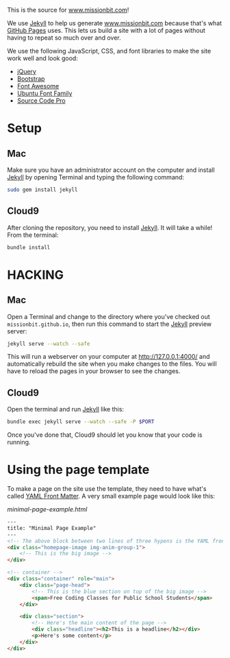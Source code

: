 This is the source for www.missionbit.com!

We use [Jekyll] to help us generate www.missionbit.com because that's
what [GitHub Pages] uses. This lets us build a site with a lot of
pages without having to repeat so much over and over.

We use the following JavaScript, CSS, and font libraries to make the
site work well and look good:
* [jQuery]
* [Bootstrap]
* [Font Awesome]
* [Ubuntu Font Family]
* [Source Code Pro]

# Setup

## Mac

Make sure you have an administrator account on the computer and
install [Jekyll] by opening Terminal and typing the following command:

```bash
sudo gem install jekyll
```

## Cloud9

After cloning the repository, you need to install [Jekyll]. It will take
a while! From the terminal:

```bash
bundle install
```

# HACKING

## Mac

Open a Terminal and change to the directory where you've checked out
`missionbit.github.io`, then run this command to start the [Jekyll]
preview server:

```bash
jekyll serve --watch --safe
```

This will run a webserver on your computer at http://127.0.0.1:4000/
and automatically rebuild the site when you make changes to the files.
You will have to reload the pages in your browser to see the changes.

## Cloud9

Open the terminal and run [Jekyll] like this:

```bash
bundle exec jekyll serve --watch --safe -P $PORT
```

Once you've done that, Cloud9 should let you know that your code is running.

# Using the page template

To make a page on the site use the template, they need to have
what's called [YAML Front Matter]. A very small example page would
look like this:

*minimal-page-example.html*
```html
---
title: "Minimal Page Example"
---
<!-- The above block between two lines of three hypens is the YAML front matter! -->
<div class="homepage-image img-anim-group-1">
    <!-- This is the big image -->
</div>

<!-- container -->
<div class="container" role="main">
    <div class="page-head">
        <!-- This is the blue section on top of the big image -->
        <span>Free Coding Classes for Public School Students</span>
    </div>

    <div class="section">
        <!-- Here's the main content of the page -->
        <div class="headline"><h2>This is a headline</h2></div>
        <p>Here's some content</p>
    </div>
</div>
```

[Jekyll]: http://jekyllrb.com/
[GitHub Pages]: https://pages.github.com/
[jQuery]: http://jquery.com/
[Bootstrap]: http://getbootstrap.com/
[Font Awesome]: http://fontawesome.io/
[Ubuntu Font Family]: http://font.ubuntu.com/
[Source Code Pro]: https://github.com/adobe/source-code-pro
[YAML Front Matter]: http://jekyllrb.com/docs/frontmatter/
